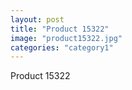 ```yaml
---
layout: post
title: "Product 15322"
image: "product15322.jpg"
categories: "category1"
---
```

Product 15322
